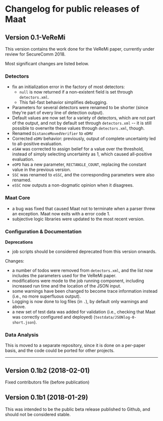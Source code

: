 # Changelog for public releases of Maat

## Version 0.1-VeReMi

This version contains the work done for the VeReMi paper, currently under review for SecureComm 2018.

Most significant changes are listed below.

### Detectors

 - fix an initialization error in the factory of most detectors:
   - `null` is now returned if a non-existent field is set through `detectors.xml`.
   - This fail-fast behavior simplifies debugging.
 - Parameters for several detectors were renamed to be shorter (since they're part of every line of detection output).
 - Default values are now set for a variety of detectors, which are not part of the output, and not by default set through `detectors.xml` -- it is still possible to overwrite these values through `detectors.xml`, though.
 - Renamed `DistanceMovedVerifier` to `eDMV`
 - Corrected `eDMV` behavior: previously, output of complete uncertainty led to all-positive evaluation.
 - `eSAW` was corrected to assign belief for a value over the threshold, instead of simply selecting uncertainty as 1, which caused all-positive evaluation.
 - `eOPD` has a new parameter, `RECTANGLE_COUNT`, replacing the constant value in the previous version.
 - `SSC` was renamed to `eSSC`, and the corresponding parameters were also renamed.
 - `eSSC` now outputs a non-dogmatic opinion when it disagrees.

### Maat Core

 - a bug was fixed that caused Maat not to terminate when a parser threw an exception. Maat now exits with a error code 1.
 - subjective logic libraries were updated to the most recent version.

### Configuration &amp; Documentation

**Deprecations**

 - job scripts should be considered deprecated from this version onwards.

Changes:

 - a number of todos were removed from `detectors.xml`, and the list now includes the parameters used for the VeReMi paper.
 - modifications were mode to the job running component, including increased run time and the location of the JSON input.
 - some warnings have been changed to become trace information instead (i.e., no more superfluous output).
 - Logging is now done to log files (in `.`), by default only warnings and above.
 - a new set of test data was added for validation (i.e., checking that Maat was correctly configured and deployed) (`testdata/JSONlog-0-short.json`).

### Data Analysis

This is moved to a separate repository, since it is done on a per-paper basis, and the code could be ported for other projects.


----


## Version 0.1b2 (2018-02-01)

Fixed contributors file (before publication)

## Version 0.1b1 (2018-01-29)

This was intended to be the public beta release published to Github, and should not be considered stable.
